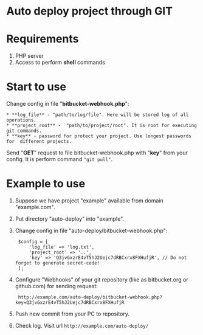 Auto deploy project through GIT
===========

# Requirements

1. PHP server
2. Access to perform **shell** commands

# Start to use

Change config in file "**bitbucket-webhook.php**":

    * **log_file** - "path/to/log/file". Here will be stored log of all operations.
    * **project_root** -  "path/to/project/root". It is root for executing git commands. 
    * **key** - password for protect your project. Use longest passwords for  different projects.

Send "**GET**" request to file bitbucket-webhook.php with "**key**" from your config. 
It is perform command ``"git pull"``. 

# Example to use

1. Suppose we have project "example" available from domain "example.com".
2. Put directory "auto-deploy" into "example".
3. Change config in file "auto-deploy/bitbucket-webhook.php":

        $config = [
            'log_file' => 'log.txt',
            'project_root' => '..',
            'key' => 'Q3jvGxzrE4vT5hJ2Uejc7dRBCxrx8FXHufjR', // Do not forget to generate secret-code!
        ];

4. Configure "Webhooks" of your git repository (like as bitbucket.org or github.com) for sending request:
  
        http://example.com/auto-deploy/bitbucket-webhook.php?key=Q3jvGxzrE4vT5hJ2Uejc7dRBCxrx8FXHufjR
        
5. Push new commit from your PC to repository.
6. Check log. Visit url ``http://example.com/auto-deploy/``